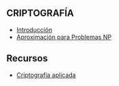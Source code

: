 ## CRIPTOGRAFÍA

* [Introducción](./introduccion/index.md)
* [Aproximación para Problemas NP](./aproximacionParaProblemasNPM/index.md) 

## Recursos
 * [Criptografía aplicada](./material/CursoCriptografiaAplicada2018.pdf)


